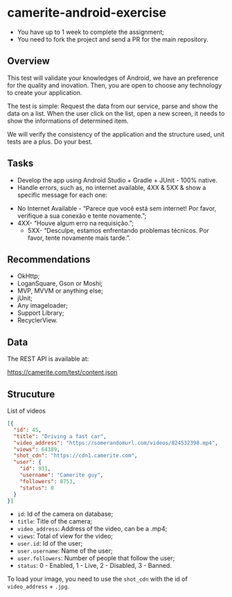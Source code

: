 # camerite-android-exercise

- You have up to 1 week to complete the assignment;
- You need to fork the project and send a PR for the main repository.

Overview
--------

This test will validate your knowledges of Android, we have an preference for the quality and inovation. Then, you are open to choose any technology to create your application.

The test is simple: Request the data from our service, parse and show the data on a list. When the user click on the list, open a new screen, it needs to show the informations of determined item.

We will verify the consistency of the application and the structure used, unit tests are a plus. Do your best.

Tasks
-----

- Develop the app using Android Studio + Gradle + JUnit ­- 100% native.
- Handle errors, such as, no internet available, 4XX & 5XX & show a specific message for each one:
* No Internet Available - “Parece que você está sem internet! Por favor, verifique a sua conexão e tente novamente.”;
* 4XX- “Houve algum erro na requisição.”;
  * 5XX- “Desculpe, estamos enfrentando problemas técnicos. Por favor, tente novamente mais tarde.”.

Recommendations
---------------

- OkHttp;
- LoganSquare, Gson or Moshi;
- MVP, MVVM or anything else;
- jUnit;
- Any imageloader;
- Support Library;
- RecyclerView.

Data
----

The REST API is available at:

https://camerite.com/test/content.json

Strucuture
----------

List of videos

```json
[{
  "id": 45,
  "title": "Driving a fast car",
  "video_address": "https://somerandomurl.com/videos/824532398.mp4",
  "views": 64389,
  "shot_cdn": "https://cdn1.camerite.com",
  "user": {
    "id": 931,
    "username": "Camerite guy",
    "followers": 8753,
    "status": 0
  }
}]
```

- `id`: Id of the camera on database;
- `title`: Title of the camera;
- `video_address`: Address of the video, can be a .mp4;
- `views`: Total of view for the video;
- `user.id`: Id of the user;
- `user.username`: Name of the user;
- `user.followers`: Number of people that follow the user;
- `status`: 0 - Enabled, 1 - Live, 2 - Disabled, 3 - Banned.

To load your image, you need to use the `shot_cdn` with the id of `video_address` + `.jpg`.